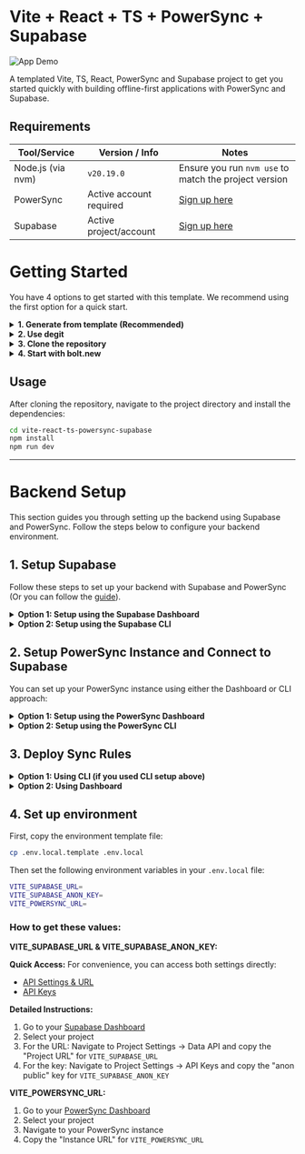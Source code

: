 # Vite + React + TS + PowerSync + Supabase

![App Demo](https://github.com/powersync-community/vite-react-ts-powersync-supabase/releases/download/v1.0.0/demo.gif)

A templated Vite, TS, React, PowerSync and Supabase project to get you started quickly with building offline-first applications with PowerSync and Supabase.

## Requirements

| Tool/Service     | Version / Info             | Notes                                                  |
|------------------|----------------------------|--------------------------------------------------------|
| Node.js (via nvm)| `v20.19.0`                 | Ensure you run `nvm use` to match the project version |
| PowerSync        | Active account required    | [Sign up here](https://accounts.journeyapps.com/portal/powersync-signup)             |
| Supabase         | Active project/account     | [Sign up here](https://supabase.com/dashboard/sign-up)                   |


# Getting Started

You have 4 options to get started with this template. We recommend using the first option for a quick start.

<details>
<summary><strong>1. Generate from template (Recommended)</strong></summary>

Generate a repository from this [template](https://github.com/powersync-community/vite-react-ts-powersync-supabase/generate).

</details>

<details>
<summary><strong>2. Use degit</strong></summary>

Use [degit](https://github.com/Rich-Harris/degit) to scaffold the project:

```bash
npx degit powersync-community/vite-react-ts-powersync-supabase
```

> **Note**: `degit` is a tool that downloads the latest version of a repository without the git history, giving you a clean starting point. Add a second argument to specify your project name (e.g., my-app).

</details>

<details>
<summary><strong>3. Clone the repository</strong></summary>

Clone the repository directly and install dependencies:

```bash
git clone https://github.com/powersync-community/vite-react-ts-powersync-supabase.git
```

</details>

<details>
<summary><strong>4. Start with bolt.new</strong></summary>

Start the project using [bolt.new](https://bolt.new):

- Open this [link](https://bolt.new/github.com/powersync-community/vite-react-ts-powersync-supabase/tree/main) to load the project.
  - You will see a configuration error in the preview window because the `.env.local` file has not yet been defined.
- Create a new `.env.local` file and populate it with the appropriate Supabase and PowerSync credentials, as specified in the `.env.local.template` file included in this repository (refer to step 4 "Set up environment").
- Save the file — the app should launch automatically.

</details>

## Usage

After cloning the repository, navigate to the project directory and install the dependencies:

```bash
cd vite-react-ts-powersync-supabase
npm install
npm run dev
```

---

# Backend Setup
This section guides you through setting up the backend using Supabase and PowerSync. Follow the steps below to configure your backend environment.

## 1. Setup Supabase
Follow these steps to set up your backend with Supabase and PowerSync (Or you can follow the [guide](https://docs.powersync.com/integration-guides/supabase-+-powersync)).

<details>
<summary><strong>Option 1: Setup using the Supabase Dashboard</strong></summary>

1. [Create a new project on the Supabase dashboard](https://supabase.com/dashboard/projects).
2. Go to the Supabase SQL Editor for your new project and execute the SQL statements in [database.pgsql](database.pgsql) to create the database schema, database functions, and publication needed for PowerSync.
3. Enable "anonymous sign-ins" for the project [here](https://supabase.com/dashboard/project/_/auth/providers) (demo specific)

</details>

<details>
<summary><strong>Option 2: Setup using the Supabase CLI</strong></summary>

If you prefer using the Supabase CLI, you can set up your project as follows:
1. Login to your Supabase Account `npx supabase login`
2. Initialize your project `npx supabase init`
3. Enable "anonymous sign-ins" for the project [here](https://supabase.com/dashboard/project/_/auth/providers)
4. Copy your project ID from the Supabase dashboard [here](https://supabase.com/dashboard/project/_/settings/general)
5. Link your local project `npx supabase link --project-ref <project-id>`
6. Create your first migration with `npx supabase migration new create_powersync_tables` and then copy the contents of [database.pgsql](database.pgsql) into the newly created migration file in the `supabase/migrations` directory.
7. Push your tables to the cloud db
   ```shell
   npx supabase db push
   ```

</details>

## 2. Setup PowerSync Instance and Connect to Supabase

You can set up your PowerSync instance using either the Dashboard or CLI approach:

<details>
<summary><strong>Option 1: Setup using the PowerSync Dashboard</strong></summary>

If you prefer using the web interface:

1. In the [PowerSync dashboard](https://powersync.journeyapps.com/), create a new PowerSync instance:
   - Right-click on 'PowerSync Project' in the project tree on the left and click "Create new instance"
   - Pick a name for the instance e.g. "PowerSyncDemoInstance" and proceed.

2. In the "Edit Instance" dialog that follows, click on the "Connections" tab:
   - Click on the "+" button to create a new database connection.
   - Input the credentials from the project you created in Supabase. In the Supabase dashboard, under your project you can go to "Project Settings" and then "Database" and choose "URI" under "Connection string", **untick the "Use connection pooling" option** to use the direct connection, and then copy & paste the connection string into the PowerSync dashboard "URI" field, and then enter your database password at the "Password" field.
   - Click the "Test connection" button and you should see "Connection success!"

3. Click on the "Credentials" tab of the "Edit Instance" dialog:
   - Tick the "Use Supabase Auth" checkbox and configure the JWT secret.
   - Click "Save" to save all the changes to your PowerSync instance. The instance will now be deployed — this may take a minute or two.

</details>

<details>
<summary><strong>Option 2: Setup using the PowerSync CLI</strong></summary>

See [PowerSync CLI docs](https://docs.powersync.com/usage/tools/cli).

> This PowerSync CLI only works with **PowerSync Cloud instances.**
> The CLI currently does not support **self-hosted PowerSync instances.**

If you don't have a PowerSync account yet, [sign up here](https://accounts.journeyapps.com/portal/powersync-signup).

1. **Get your Personal Access Token:**
   - Go to the [PowerSync dashboard](https://powersync.journeyapps.com/)
   - Press `Ctrl + Shift + P` (or `Cmd + Shift + P` on Mac)
   - Search for "Create Personal Access Token"
   - Give it "owner" policy and a descriptive label
   - Copy the generated token

2. **Initialize the CLI and authenticate:**
   ```bash
   npx powersync init
   ```
Paste your Personal Access Token when prompted.

3. **Create a new PowerSync instance:**
   ```bash
   npx powersync instance create
   ```
Follow the prompts to configure:
- Instance name (e.g., "supabase-staging")
- Region (e.g., "EU")
- Database connection details from your Supabase project (use the **direct connection**, not pooling)
- When asked about Supabase auth, answer:
   - `? Are you using Supabase auth? Yes`
   - `? Do you want to add audiences? No`

4. **Deploy sync rules:**
   ```bash
   npx powersync instance sync-rules deploy -f sync-rules.yaml
   ```

> After deploying sync rules via CLI, the changes might not be reflected in the dashboard. If you want to see them in the dashboard, simply copy the contents of your `sync-rules.yaml` file and paste them into the dashboard's sync-rules editor, then redeploy.

</details>

## 3. Deploy Sync Rules

<details>
<summary><strong>Option 1: Using CLI (if you used CLI setup above)</strong></summary>

The sync rules are already deployed if you followed the CLI setup steps above.

</details>

<details>
<summary><strong>Option 2: Using Dashboard</strong></summary>

1. Open the [sync-rules.yaml](sync-rules.yaml) in this repo and copy the contents.
2. In the [PowerSync dashboard](https://powersync.journeyapps.com/), paste that into the 'sync-rules.yaml' editor panel.
3. Click the "Deploy sync rules" button and select your PowerSync instance from the drop-down list.

</details>

## 4. Set up environment

First, copy the environment template file:
```bash
cp .env.local.template .env.local
```

Then set the following environment variables in your `.env.local` file:

```bash
VITE_SUPABASE_URL=
VITE_SUPABASE_ANON_KEY=
VITE_POWERSYNC_URL=
```

### How to get these values:

**VITE_SUPABASE_URL & VITE_SUPABASE_ANON_KEY:**

**Quick Access:** For convenience, you can access both settings directly:
- [API Settings & URL](https://supabase.com/dashboard/project/_/settings/api)
- [API Keys](https://supabase.com/dashboard/project/_/settings/api-keys)

**Detailed Instructions:**
1. Go to your [Supabase Dashboard](https://app.supabase.com)
2. Select your project
3. For the URL: Navigate to Project Settings → Data API and copy the "Project URL" for `VITE_SUPABASE_URL`
4. For the key: Navigate to Project Settings → API Keys and copy the "anon public" key for `VITE_SUPABASE_ANON_KEY`

**VITE_POWERSYNC_URL:**
1. Go to your [PowerSync Dashboard](https://powersync.journeyapps.com/)
2. Select your project
3. Navigate to your PowerSync instance
4. Copy the "Instance URL" for `VITE_POWERSYNC_URL`